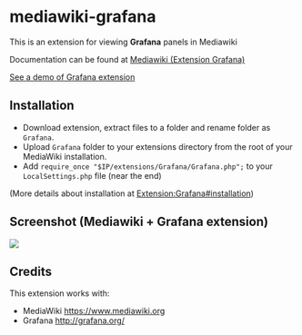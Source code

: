 # mediawiki-grafana

This is an extension for viewing **Grafana** panels in Mediawiki

Documentation can be found at [Mediawiki (Extension Grafana)](http://www.mediawiki.org/wiki/Extension:Grafana)

[See a demo of Grafana extension](http://www.delegacionprovincial.com/mediawiki/index.php/Gestion_Online:GrafanaCheck)

## Installation

- Download extension, extract files to a folder and rename folder as `Grafana`.
- Upload `Grafana` folder to your extensions directory from the root of your MediaWiki installation.
- Add `require_once "$IP/extensions/Grafana/Grafana.php";` to your `LocalSettings.php` file (near the end)

(More details about installation at [Extension:Grafana#installation](https://www.mediawiki.org/wiki/Extension:Grafana#Installation))

## Screenshot (Mediawiki + Grafana extension)
![](https://upload.wikimedia.org/wikipedia/mediawiki/7/7b/Grafana_Screenshot.png)

## Credits
This extension works with:
- MediaWiki https://www.mediawiki.org
- Grafana http://grafana.org/

